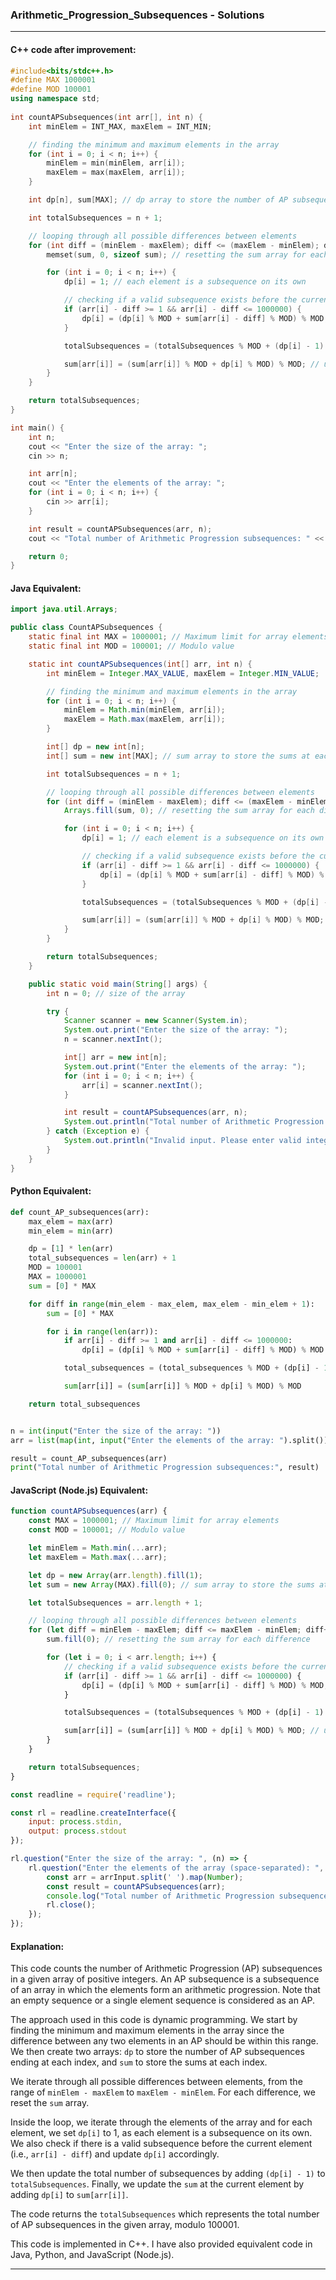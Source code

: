 ### Arithmetic_Progression_Subsequences - Solutions
<hr>

#### C++ code after improvement:

```c++
#include<bits/stdc++.h> 
#define MAX 1000001 
#define MOD 100001
using namespace std; 
  
int countAPSubsequences(int arr[], int n) {
    int minElem = INT_MAX, maxElem = INT_MIN;

    // finding the minimum and maximum elements in the array
    for (int i = 0; i < n; i++) {
        minElem = min(minElem, arr[i]);
        maxElem = max(maxElem, arr[i]);
    }

    int dp[n], sum[MAX]; // dp array to store the number of AP subsequences ending at each index, sum array to store the sums at each index

    int totalSubsequences = n + 1;

    // looping through all possible differences between elements
    for (int diff = (minElem - maxElem); diff <= (maxElem - minElem); diff++) {
        memset(sum, 0, sizeof sum); // resetting the sum array for each difference

        for (int i = 0; i < n; i++) {
            dp[i] = 1; // each element is a subsequence on its own

            // checking if a valid subsequence exists before the current element
            if (arr[i] - diff >= 1 && arr[i] - diff <= 1000000) {
                dp[i] = (dp[i] % MOD + sum[arr[i] - diff] % MOD) % MOD;
            }

            totalSubsequences = (totalSubsequences % MOD + (dp[i] - 1) % MOD) % MOD; // updating the total number of subsequences

            sum[arr[i]] = (sum[arr[i]] % MOD + dp[i] % MOD) % MOD; // updating the sum at the current element
        }
    }

    return totalSubsequences;
}

int main() {
    int n;
    cout << "Enter the size of the array: ";
    cin >> n;

    int arr[n];
    cout << "Enter the elements of the array: ";
    for (int i = 0; i < n; i++) {
        cin >> arr[i];
    }

    int result = countAPSubsequences(arr, n);
    cout << "Total number of Arithmetic Progression subsequences: " << result << endl;

    return 0;
}
```

#### Java Equivalent:

```java
import java.util.Arrays;

public class CountAPSubsequences {
    static final int MAX = 1000001; // Maximum limit for array elements
    static final int MOD = 100001; // Modulo value

    static int countAPSubsequences(int[] arr, int n) {
        int minElem = Integer.MAX_VALUE, maxElem = Integer.MIN_VALUE;

        // finding the minimum and maximum elements in the array
        for (int i = 0; i < n; i++) {
            minElem = Math.min(minElem, arr[i]);
            maxElem = Math.max(maxElem, arr[i]);
        }

        int[] dp = new int[n];
        int[] sum = new int[MAX]; // sum array to store the sums at each index

        int totalSubsequences = n + 1;

        // looping through all possible differences between elements
        for (int diff = (minElem - maxElem); diff <= (maxElem - minElem); diff++) {
            Arrays.fill(sum, 0); // resetting the sum array for each difference

            for (int i = 0; i < n; i++) {
                dp[i] = 1; // each element is a subsequence on its own

                // checking if a valid subsequence exists before the current element
                if (arr[i] - diff >= 1 && arr[i] - diff <= 1000000) {
                    dp[i] = (dp[i] % MOD + sum[arr[i] - diff] % MOD) % MOD;
                }

                totalSubsequences = (totalSubsequences % MOD + (dp[i] - 1) % MOD) % MOD; // updating the total number of subsequences

                sum[arr[i]] = (sum[arr[i]] % MOD + dp[i] % MOD) % MOD; // updating the sum at the current element
            }
        }

        return totalSubsequences;
    }

    public static void main(String[] args) {
        int n = 0; // size of the array

        try {
            Scanner scanner = new Scanner(System.in);
            System.out.print("Enter the size of the array: ");
            n = scanner.nextInt();

            int[] arr = new int[n];
            System.out.print("Enter the elements of the array: ");
            for (int i = 0; i < n; i++) {
                arr[i] = scanner.nextInt();
            }

            int result = countAPSubsequences(arr, n);
            System.out.println("Total number of Arithmetic Progression subsequences: " + result);
        } catch (Exception e) {
            System.out.println("Invalid input. Please enter valid integers.");
        }
    }
}
```

#### Python Equivalent:

```python
def count_AP_subsequences(arr):
    max_elem = max(arr)
    min_elem = min(arr)

    dp = [1] * len(arr)
    total_subsequences = len(arr) + 1
    MOD = 100001
    MAX = 1000001
    sum = [0] * MAX

    for diff in range(min_elem - max_elem, max_elem - min_elem + 1):
        sum = [0] * MAX

        for i in range(len(arr)):
            if arr[i] - diff >= 1 and arr[i] - diff <= 1000000:
                dp[i] = (dp[i] % MOD + sum[arr[i] - diff] % MOD) % MOD

            total_subsequences = (total_subsequences % MOD + (dp[i] - 1) % MOD) % MOD

            sum[arr[i]] = (sum[arr[i]] % MOD + dp[i] % MOD) % MOD

    return total_subsequences


n = int(input("Enter the size of the array: "))
arr = list(map(int, input("Enter the elements of the array: ").split()))

result = count_AP_subsequences(arr)
print("Total number of Arithmetic Progression subsequences:", result)
```

#### JavaScript (Node.js) Equivalent:

```javascript
function countAPSubsequences(arr) {
    const MAX = 1000001; // Maximum limit for array elements
    const MOD = 100001; // Modulo value

    let minElem = Math.min(...arr);
    let maxElem = Math.max(...arr);

    let dp = new Array(arr.length).fill(1);
    let sum = new Array(MAX).fill(0); // sum array to store the sums at each index

    let totalSubsequences = arr.length + 1;

    // looping through all possible differences between elements
    for (let diff = minElem - maxElem; diff <= maxElem - minElem; diff++) {
        sum.fill(0); // resetting the sum array for each difference

        for (let i = 0; i < arr.length; i++) {
            // checking if a valid subsequence exists before the current element
            if (arr[i] - diff >= 1 && arr[i] - diff <= 1000000) {
                dp[i] = (dp[i] % MOD + sum[arr[i] - diff] % MOD) % MOD;
            }

            totalSubsequences = (totalSubsequences % MOD + (dp[i] - 1) % MOD) % MOD; // updating the total number of subsequences

            sum[arr[i]] = (sum[arr[i]] % MOD + dp[i] % MOD) % MOD; // updating the sum at the current element
        }
    }

    return totalSubsequences;
}

const readline = require('readline');

const rl = readline.createInterface({
    input: process.stdin,
    output: process.stdout
});

rl.question("Enter the size of the array: ", (n) => {
    rl.question("Enter the elements of the array (space-separated): ", (arrInput) => {
        const arr = arrInput.split(' ').map(Number);
        const result = countAPSubsequences(arr);
        console.log("Total number of Arithmetic Progression subsequences:", result);
        rl.close();
    });
});
```

#### Explanation:

This code counts the number of Arithmetic Progression (AP) subsequences in a given array of positive integers. An AP subsequence is a subsequence of an array in which the elements form an arithmetic progression. Note that an empty sequence or a single element sequence is considered as an AP.

The approach used in this code is dynamic programming. We start by finding the minimum and maximum elements in the array since the difference between any two elements in an AP should be within this range. We then create two arrays: `dp` to store the number of AP subsequences ending at each index, and `sum` to store the sums at each index.

We iterate through all possible differences between elements, from the range of `minElem - maxElem` to `maxElem - minElem`. For each difference, we reset the `sum` array. 

Inside the loop, we iterate through the elements of the array and for each element, we set `dp[i]` to 1, as each element is a subsequence on its own. We also check if there is a valid subsequence before the current element (i.e., `arr[i] - diff`) and update `dp[i]` accordingly. 

We then update the total number of subsequences by adding `(dp[i] - 1)` to `totalSubsequences`. Finally, we update the `sum` at the current element by adding `dp[i]` to `sum[arr[i]]`.

The code returns the `totalSubsequences` which represents the total number of AP subsequences in the given array, modulo 100001.

This code is implemented in C++. I have also provided equivalent code in Java, Python, and JavaScript (Node.js).
<hr>
